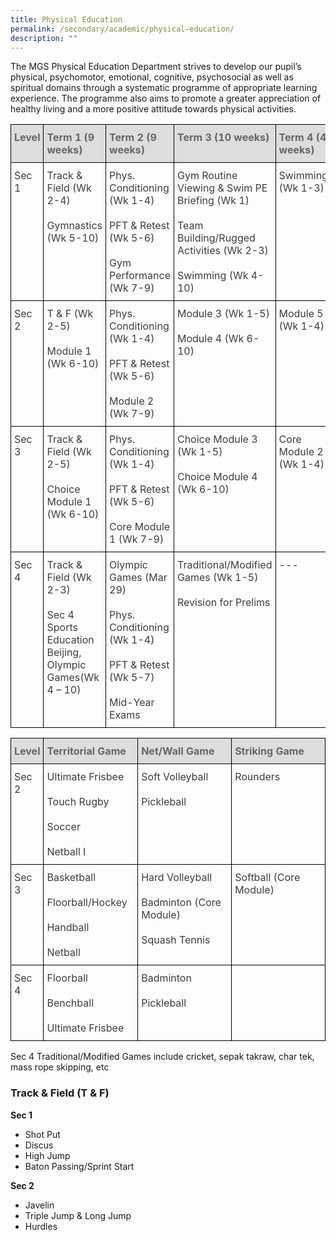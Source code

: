 ```yaml
---
title: Physical Education
permalink: /secondary/academic/physical-education/
description: ""
---
```






The MGS Physical Education Department strives to develop our pupil’s physical, psychomotor, emotional, cognitive, psychosocial as well as spiritual domains through a systematic programme of appropriate learning experience. The programme also aims to promote a greater appreciation of healthy living and a more positive attitude towards physical activities.

<style type="text/css">
.tg {
    border-collapse: collapse;
    border-spacing: 0;
}
.tg td {
    border-color: black;
    border-style: solid;
    border-width: 1px;
    overflow: hidden;
    padding: 10px 5px;
    word-break: normal;
}
.tg th {
    border-color: black;
    border-style: solid;
    border-width: 1px;
    font-weight: normal;
    overflow: hidden;
    padding: 10px 5px;
    word-break: normal;
}
.tg .tg-e14l {
    background-color: #DDD;
    color: #666;
    font-weight: bold;
    text-align: left;
    vertical-align: top
}
.tg .tg-uwnk {
    color: #3D3D3D;
    text-align: left;
    vertical-align: top
}
</style>
<table width="100%" class="tg">
  <thead>
    <tr>
      <th width="10%" class="tg-e14l"><span style="color:#666;background-color:#DDD">Level</span></th>
      <th width="22%" class="tg-e14l"><span style="color:#666;background-color:#DDD">Term 1 (9 weeks)</span></th>
      <th width="22%" class="tg-e14l"><span style="color:#666;background-color:#DDD">Term 2 (9 weeks)</span></th>
      <th width="24%" class="tg-e14l"><span style="color:#666;background-color:#DDD">Term 3 (10 weeks)</span></th>
      <th width="22%" class="tg-e14l"><span style="color:#666;background-color:#DDD">Term 4 (4 weeks)</span></th>
    </tr>
  </thead>
  <tbody>
    <tr>
      <td width="10%" class="tg-uwnk">Sec 1</td>
      <td width="22%" class="tg-uwnk">Track &amp; Field (Wk 2-4)<br>
        <br>
        Gymnastics (Wk 5-10)</td>
      <td width="22%" class="tg-uwnk">Phys. Conditioning (Wk 1-4)<br>
        <br>
        PFT &amp; Retest (Wk 5-6)<br>
        <br>
        Gym Performance (Wk 7-9)</td>
      <td width="24%" class="tg-uwnk">Gym Routine Viewing &amp; Swim PE Briefing (Wk 1)<br>
        <br>
        Team Building/Rugged Activities 
        (Wk 2-3)<br>
        <br>
        Swimming (Wk 4-10)</td>
      <td width="22%" class="tg-uwnk">Swimming (Wk 1-3)</td>
    </tr>
    <tr>
      <td width="10%" class="tg-uwnk">Sec 2</td>
      <td width="22%" class="tg-uwnk">T &amp; F (Wk 2-5)<br>
        <br>
        Module 1 (Wk 6-10) </td>
      <td width="22%" class="tg-uwnk">Phys. Conditioning (Wk 1-4)<br>
        <br>
        PFT &amp; Retest (Wk 5-6)<br>
        <br>
        Module 2 (Wk 7-9)</td>
      <td width="24%" class="tg-uwnk">Module 3 (Wk 1-5)<br>
        <br>
        Module 4 (Wk 6-10) </td>
      <td width="22%" class="tg-uwnk">Module 5 (Wk 1-4)</td>
    </tr>
    <tr>
      <td width="10%" class="tg-uwnk">Sec 3</td>
      <td width="22%" class="tg-uwnk">Track &amp; Field (Wk 2-5)<br>
        <br>
        Choice Module 1 (Wk 6-10)</td>
      <td width="22%" class="tg-uwnk">Phys. Conditioning (Wk 1-4)<br>
        <br>
        PFT &amp; Retest (Wk 5-6)<br>
        <br>
        Core Module 1 (Wk 7-9)</td>
      <td width="24%" class="tg-uwnk">Choice Module 3 (Wk 1-5)<br>
        <br>
        Choice Module 4 (Wk 6-10)</td>
      <td width="22%" class="tg-uwnk">Core Module 2 (Wk 1-4)</td>
    </tr>
    <tr>
      <td width="10%" class="tg-uwnk">Sec 4</td>
      <td width="22%" class="tg-uwnk">Track &amp; Field (Wk 2-3)<br>
        <br>
        Sec 4 Sports Education Beijing, Olympic Games(Wk 4 – 10) </td>
      <td width="22%" class="tg-uwnk">Olympic Games (Mar 29)<br>
        <br>
        Phys. Conditioning (Wk 1-4)<br>
        <br>
        PFT &amp; Retest (Wk 5-7)<br>
        <br>
        Mid-Year Exams</td>
      <td width="24%" class="tg-uwnk">Traditional/Modified Games (Wk 1-5)<br>
        <br>
        Revision for Prelims</td>
      <td width="22%" class="tg-uwnk">---</td>
    </tr>
  </tbody>
</table>
<p></p>
<p></p>
<table width="100%" class="tg">
  <thead>
    <tr>
      <th width="10%" class="tg-e14l"><span style="color:#666;background-color:#DDD">Level</span></th>
      <th width="30%" class="tg-e14l"><span style="color:#666;background-color:#DDD">Territorial Game</span></th>
      <th width="30%" class="tg-e14l"><span style="color:#666;background-color:#DDD">Net/Wall Game</span></th>
      <th width="30%" class="tg-e14l"><span style="color:#666;background-color:#DDD">Striking Game</span></th>
    </tr>
  </thead>
  <tbody>
    <tr>
      <td width="10%" class="tg-uwnk">Sec 2</td>
      <td width="30%" class="tg-uwnk">Ultimate Frisbee<br>
        <br>
        Touch Rugby<br>
        <br>
        Soccer<br>
        <br>
        Netball I</td>
      <td width="30%" class="tg-uwnk">Soft Volleyball<br>
        <br>
        Pickleball</td>
      <td width="30%" class="tg-uwnk">Rounders</td>
    </tr>
    <tr>
      <td width="10%" class="tg-uwnk">Sec 3</td>
      <td width="30%" class="tg-uwnk">Basketball<br>
        <br>
        Floorball/Hockey<br>
        <br>
        Handball<br>
        <br>
        Netball</td>
      <td width="30%" class="tg-uwnk">Hard Volleyball<br>
        <br>
        Badminton (Core Module)<br>
        <br>
        Squash Tennis</td>
      <td width="30%" class="tg-uwnk">Softball (Core Module)</td>
    </tr>
    <tr>
      <td width="10%" class="tg-uwnk">Sec 4</td>
      <td width="30%" class="tg-uwnk">Floorball<br>
        <br>
        Benchball<br>
        <br>
        Ultimate Frisbee</td>
      <td width="30%" class="tg-uwnk">Badminton<br>
        <br>
        Pickleball</td>
      <td width="30%" class="tg-iuf2"></td>
    </tr>
  </tbody>
</table>


Sec 4 Traditional/Modified Games include cricket, sepak takraw, char tek, mass rope skipping, etc

### Track & Field (T & F)

**Sec 1**

*   Shot Put
*   Discus
*   High Jump
*   Baton Passing/Sprint Start

  

**Sec 2**

*   Javelin
*   Triple Jump & Long Jump
*   Hurdles